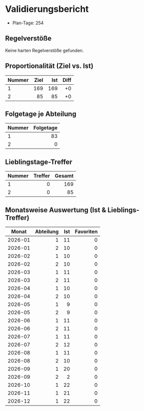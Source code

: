 # Validierungsbericht

- Plan-Tage: 254

## Regelverstöße
Keine harten Regelverstöße gefunden.

## Proportionalität (Ziel vs. Ist)
Nummer | Ziel | Ist | Diff
---|---:|---:|---:
1 | 169 | 169 | +0
2 | 85 | 85 | +0

## Folgetage je Abteilung
Nummer | Folgetage
---|---:
1 | 83
2 | 0

## Lieblingstage-Treffer
Nummer | Treffer | Gesamt
---|---:|---:
1 | 0 | 169
2 | 0 | 85

## Monatsweise Auswertung (Ist & Lieblings-Treffer)
Monat | Abteilung | Ist | Favoriten
---|---:|---:|---:
2026-01 | 1 | 11 | 0
2026-01 | 2 | 10 | 0
2026-02 | 1 | 10 | 0
2026-02 | 2 | 10 | 0
2026-03 | 1 | 11 | 0
2026-03 | 2 | 11 | 0
2026-04 | 1 | 10 | 0
2026-04 | 2 | 10 | 0
2026-05 | 1 | 9 | 0
2026-05 | 2 | 9 | 0
2026-06 | 1 | 11 | 0
2026-06 | 2 | 11 | 0
2026-07 | 1 | 11 | 0
2026-07 | 2 | 12 | 0
2026-08 | 1 | 11 | 0
2026-08 | 2 | 10 | 0
2026-09 | 1 | 20 | 0
2026-09 | 2 | 2 | 0
2026-10 | 1 | 22 | 0
2026-11 | 1 | 21 | 0
2026-12 | 1 | 22 | 0